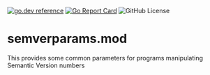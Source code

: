 <!-- Code generated by mkbadge; DO NOT EDIT. START -->
[![go.dev reference](https://img.shields.io/badge/go.dev-reference-green?logo=go)](https://pkg.go.dev/mod/github.com/nickwells/semverparams.mod/v6)
[![Go Report Card](https://goreportcard.com/badge/github.com/nickwells/semverparams.mod/v6)](https://goreportcard.com/report/github.com/nickwells/semverparams.mod/v6)
![GitHub License](https://img.shields.io/github/license/nickwells/semverparams.mod)
<!-- Code generated by mkbadge; DO NOT EDIT. END -->
# semverparams.mod
This provides some common parameters for programs manipulating Semantic Version numbers
